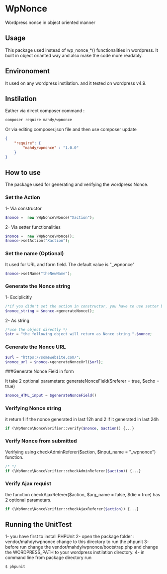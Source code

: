 # WpNonce
Wordpress nonce in object oriented manner 

## Usage
This package used instead of wp_nonce_*() functionalities in wordpress.
It built in object orianted way and also make the code more readably.

## Environoment 
It used on any wordpress instilation. and it tested on wordpress v4.9.

## Instilation
Eather via direct composer command :
```BASH
composer require mahdy/wpnonce
```
Or via editing composer.json file and then use composer update
```JSON
{
	"require": {
		"mahdy/wpnonce" : "1.0.0"
	}
}
```

## How to use
The package used for generating and verifying the wordpress Nonce.

### Set the Action
1- Via constructor 
```PHP
$nonce =  new \WpNonce\Nonce("Xaction");
```
2- Via setter functionalities
```PHP
$nonce =  new \WpNonce\Nonce();
$nonce->setAction("Xaction");
```
### Set the name (Optional)
It used for URL and form field.
The default value is "_wpnonce"
```PHP
$nonce->setName("theNewName");
```
### Generate the Nonce string
1- Exciplicitly 
```PHP
/*if you didn't set the action in constructor, you have to use setter before to use this function*/
$nonce_string = $nonce->generateNonce();
```
2- As string
```PHP
/*use the object directly */
$str = "the following object will return as Nonce string ".$nonce;
```

### Generate the Nonce URL
```PHP
$url = "https://somewebsite.com/";
$nonce_url = $nonce->generateNonceUrl($url);
```
###Generate Nonce Field in form

It take 2 optional parametars: generateNonceField($referer = true, $echo = true)
```PHP
$nonce_HTML_input = $generateNonceField()
```
### Verifying Nonce string

it return 1 if the nonce generated in last 12h and 2 if it generated in last 24h
```PHP
if (\WpNonce\NonceVerifier::verify($nonce, $action)) {...}
```
### Verify Nonce from submitted 

Verifying using checkAdminReferer($action, $input_name = "_wpnonce") function.
```PHP
/* */
if (\WpNonce\NonceVerifier::checkAdminReferer($action)) {...}
```
### Verify Ajax requist 
the function checkAjaxReferer($action, $arg_name = false, $die = true) has 2 optional parametars.

```PHP
if (\WpNonce\NonceVerifier::checkAjaxReferer($action)) {...}
```


## Running the UnitTest

1- you have first to install PHPUnit
2- open the package folder : vendor/mahdy/wpnonce change to this directory to run the phpunit
3- before run change the vendor/mahdy/wpnonce/bootstrap.php and change the WORDPRESS_PATH to your wordpress instilation directory.
4- in command line from package directory run 
```BASH
$ phpunit
```


